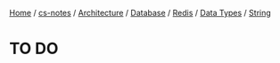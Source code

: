 [Home](https://mengxianbin.github.io) /
[cs-notes](https://mengxianbin.github.io/cs-notes/site) /
[Architecture](https://mengxianbin.github.io/cs-notes/site/Architecture) /
[Database](https://mengxianbin.github.io/cs-notes/site/Architecture/Database) /
[Redis](https://mengxianbin.github.io/cs-notes/site/Architecture/Database/Redis) /
[Data Types](https://mengxianbin.github.io/cs-notes/site/Architecture/Database/Redis/Data%20Types) /
[String](https://mengxianbin.github.io/cs-notes/site/Architecture/Database/Redis/Data%20Types/String)

# TO DO
